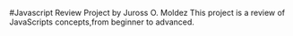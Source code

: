#Javascript Review Project by Juross O. Moldez
This project is a review of JavaScripts concepts,from beginner to advanced.